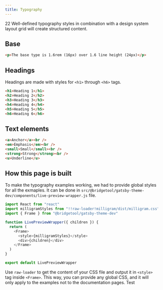 ```yaml
---
title: Typography
---
```

22
Well-defined typography styles in combination with a design system layout grid will create structured content.

## Base

```html live
<p>The base type is 1.6rem (16px) over 1.6 line height (24px)</p>
```

## Headings

Headings are made with styles for `<h1>` through `<h6>` tags.

```html live
<h1>Heading 1</h1>
<h2>Heading 2</h2>
<h3>Heading 3</h3>
<h4>Heading 4</h4>
<h5>Heading 5</h5>
<h6>Heading 6</h6>
```

## Text elements

```html live
<a>Anchor</a><br />
<em>Emphasis</em><br />
<small>Small</small><br />
<strong>Strong</strong><br />
<u>Underline</u>
```

## How this page is built

To make the typography examples working, we had to provide global styles for all the exmaples. It can be done
in `src/@bridgetool/gatsby-theme-dev/components/live-preview-wrapper.js` file.

```js
import React from "react"
import milligramStyles from "!!raw-loader!milligram/dist/milligram.css"
import { Frame } from "@bridgetool/gatsby-theme-dev"

function LivePreviewWrapper({ children }) {
  return (
    <Frame>
      <style>{milligramStyles}</style>
      <div>{children}</div>
    </Frame>
  )
}

export default LivePreviewWrapper
```

Use `raw-loader` to get the content of your CSS file and output it in `<style>` tag
inside `<Frame>`. This way, you can provide any global CSS, and it will only
apply to the examples not to the documentation pages.
Test
